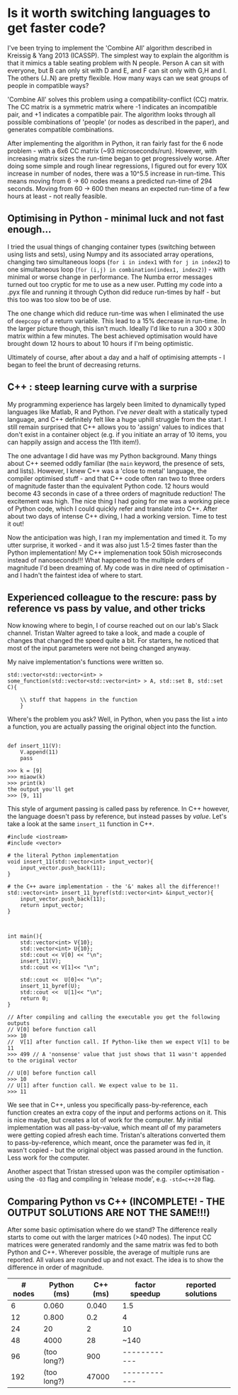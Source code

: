 # Is it worth switching languages to get faster code?

I've been trying to implement the 'Combine All' algorithm described in Kreissig & Yang 2013 (ICASSP). 
The simplest way to explain the algorithm is that it mimics a table seating problem with N people. 
Person A can sit with everyone, but B can only sit with D and E, and F can sit only with G,H and I. The others (J..N) are pretty flexible. How many ways can we seat groups of people in compatible ways? 

'Combine All' solves this problem using a compatibility-conflict (CC) matrix. The CC matrix is a 
symmetric matrix where -1 indicates an incompatible pair, and +1 indicates a compatible pair. The
algorithm looks through all possible combinations of 'people' (or nodes as described in the paper), 
and generates compatible combinations. 

After implementing the algorithm in Python, it ran fairly fast for the 6 node problem - with a 
6x6 CC matrix (~93 microseconds/run). However, with increasing matrix sizes the run-time began
to get progressively worse. After doing some simple and rough linear regressions, I figured out 
for every 10X increase in number of nodes, there was a 10^5.5 increase in run-time. This means
moving from 6 -> 60 nodes means a predicted run-time of 294 seconds. Moving from 60 -> 600 then 
means an expected run-time of a few hours at least - not really feasible. 

## Optimising in Python - minimal luck and not fast enough...
I tried the usual things of changing container types (switching between using lists and sets), using 
Numpy and its associated array operations, changing two simultaneous loops (```for i in index1``` with ```for j in index2```) to one simultaneous loop (```for (i,j) in combination(index1, index2)```) - with minimal or worse change in performance. The Numba error messages turned out too cryptic for me to use as a new user. Putting my code into a .pyx file and running it through Cython did reduce run-times by half - but this too was too slow too be of use. 

The one change which did reduce run-time was when I eliminated the use of ```deepcopy``` of a return variable. This lead to a 15% decrease in run-time. In the larger picture though, this isn't much. Ideally I'd like to run a 300 x 300 matrix within a few minutes. The best achieved optimisation would have brought down 12 hours to about 10 hours if I'm being optimistic. 

Ultimately of course, after about a day and a half of optimising attempts - I began to feel the brunt 
of decreasing returns. 

## C++ : steep learning curve with a surprise
My programming experience has largely been limited to dynamically typed languages like Matlab, R and Python. I've *never* dealt with a statically typed language, and C++ definitely felt like a huge uphill struggle from the start. I still remain surprised that C++ allows you to 'assign' values to indices that don't exist in a container object (e.g. if you initiate an array of 10 items, you can happily assign and access the 11th item!). 

The one advantage I did have was my Python background. Many things about C++ seemed oddly familiar (the ```main``` keyword, the presence of sets, and lists). However, I knew C++ was a 'close to metal' language, the compiler optimised stuff - and that C++ code often ran two to three orders of magnitude faster than the equivalent Python code. 12 hours would become 43 seconds in case of a three orders of magnitude reduction! The excitement was high. The nice thing I had going for me was a working piece of Python code, which I could quickly refer and translate into C++. After about two days of intense C++ diving, I had a working version. Time to test it out! 

Now the anticipation was high, I ran my implementation and timed it. To my utter surprise, it worked - and it was also just 1.5-2 times faster than the Python implementation! My C++ implemenation took 50ish microseconds instead of nanoseconds!!! What happened to the multiple orders of magnitude I'd been dreaming of. My code was in dire need of optimisation - and I hadn't the faintest idea of where to start.

## Experienced colleague to the rescure: pass by reference vs pass by value, and other tricks
Now knowing where to begin, I of course reached out on our lab's Slack channel. Tristan Walter agreed to take a look, and made a couple of changes that changed the speed quite a bit. For starters, he noticed that most of the input parameters were not being changed anyway. 

My naive implementation's functions were written so. 
```
std::vector<std::vector<int> > some_function(std::vector<std::vector<int> > A, std::set B, std::set C){

	\\ stuff that happens in the function 
	}
```
Where's the problem you ask? Well, in Python, when you pass the list ```a```  into a function, you are actually passing the original object into the function. 
```

def insert_11(V):
    V.append(11)
    pass 

>>> k = [9]
>>> miaow(k)
>>> print(k)
the output you'll get
>>> [9, 11]
```
This style of argument passing is called pass by reference. In C++ however, the language doesn't pass by reference, but instead passes by *value*. Let's take a look at the same ```insert_11``` function in C++. 

```
#include <iostream>
#include <vector>

# the literal Python implementation 
void insert_11(std::vector<int> input_vector){
	input_vector.push_back(11);
}

# the C++ aware implementation - the '&' makes all the difference!!
std::vector<int> insert_11_byref(std::vector<int> &input_vector){
	input_vector.push_back(11);
	return input_vector;
}

	

int main(){
	std::vector<int> V{10};
	std::vector<int> U{10};
	std::cout << V[0] << "\n";
	insert_11(V);
	std::cout << V[1]<< "\n";
	
	std::cout <<  U[0]<< "\n";
	insert_11_byref(U);
	std::cout <<  U[1]<< "\n";
	return 0;
}

// After compiling and calling the executable you get the following outputs
// V[0] before function call
>>> 10
//  V[1] after function call. If Python-like then we expect V[1] to be 11
>>> 499 // A 'nonsense' value that just shows that 11 wasn't appended to the original vector

// U[0] before function call
>>> 10
// U[1] after function call. We expect value to be 11.
>>> 11 
```
We see that in C++, unless you specifically pass-by-reference, each function creates an extra copy of the input and performs actions on it. This is nice maybe, but creates a lot of work for the computer. My initial implementation was all pass-by-value, which meant *all* of my parameters were getting copied afresh each time. Tristan's alterations converted them to pass-by-reference, which meant, once the parameter was fed in, it wasn't copied - but the original object was passed around in the function. Less work for the computer.

Another aspect that Tristan stressed upon was the compiler optimisation - using the ```-O3``` flag and compiling in 'release mode', e.g. ```-std=c++20``` flag. 

## Comparing Python vs C++ (INCOMPLETE! - THE OUTPUT SOLUTIONS ARE NOT THE SAME!!!)
After some basic optimisation where do we stand? The difference really starts to come out with the larger matrices (>40 nodes). The input CC matrices were generated randomly and the same matrix was fed to both Python and C++. Wherever possible, the average of multiple runs are reported. All values are rounded up and not exact. The idea is to show the difference in order of magnitude. 	

| # nodes | Python (ms) | C++ (ms) | factor speedup | reported solutions|
|---------|-------------|----------|----------------|-------------------|
|  6      | 0.060       |  0.040   |  1.5           |    
|  12     | 0.800       |  0.2     |  4             | 
|  24     | 20          |   2      |  10            | 
|  48     | 4000        |   28     |  ~140          |
|  96     | (too long?) |  900     | ------------   |
| 192     | (too long?) | 47000    | ------------   |



 





